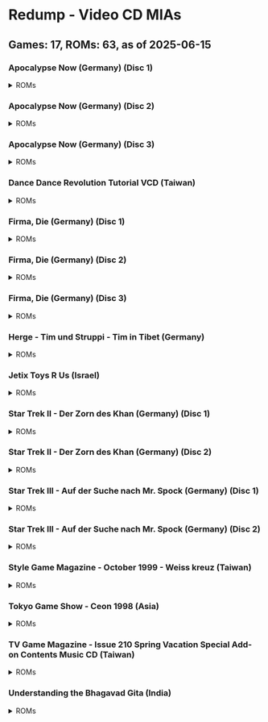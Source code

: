 # Redump - Video CD MIAs
## Games: 17, ROMs: 63, as of 2025-06-15

### Apocalypse Now (Germany) (Disc 1)
<details>
<summary>ROMs</summary>

- Apocalypse Now (Germany) (Disc 1) (Track 1).bin, CRC: 068f0cb4
- Apocalypse Now (Germany) (Disc 1) (Track 2).bin, CRC: 3f6da5d5
</details>

### Apocalypse Now (Germany) (Disc 2)
<details>
<summary>ROMs</summary>

- Apocalypse Now (Germany) (Disc 2) (Track 1).bin, CRC: 2000f72e
- Apocalypse Now (Germany) (Disc 2) (Track 2).bin, CRC: 8e3f1001
</details>

### Apocalypse Now (Germany) (Disc 3)
<details>
<summary>ROMs</summary>

- Apocalypse Now (Germany) (Disc 3) (Track 1).bin, CRC: 0bb879f3
- Apocalypse Now (Germany) (Disc 3) (Track 2).bin, CRC: 3f4cdffa
</details>

### Dance Dance Revolution Tutorial VCD (Taiwan)
<details>
<summary>ROMs</summary>

- Dance Dance Revolution Tutorial VCD (Taiwan) (Track 1).bin, CRC: c5194aac
- Dance Dance Revolution Tutorial VCD (Taiwan) (Track 2).bin, CRC: e68b0154
- Dance Dance Revolution Tutorial VCD (Taiwan) (Track 3).bin, CRC: 13f5b5fe
- Dance Dance Revolution Tutorial VCD (Taiwan) (Track 4).bin, CRC: 408ae36e
- Dance Dance Revolution Tutorial VCD (Taiwan) (Track 5).bin, CRC: 8aaf7d14
- Dance Dance Revolution Tutorial VCD (Taiwan) (Track 6).bin, CRC: 5b816267
- Dance Dance Revolution Tutorial VCD (Taiwan) (Track 7).bin, CRC: aba9d3d8
- Dance Dance Revolution Tutorial VCD (Taiwan) (Track 8).bin, CRC: de446a4a
</details>

### Firma, Die (Germany) (Disc 1)
<details>
<summary>ROMs</summary>

- Firma, Die (Germany) (Disc 1) (Track 1).bin, CRC: 93f998e2
- Firma, Die (Germany) (Disc 1) (Track 2).bin, CRC: ded8aed4
</details>

### Firma, Die (Germany) (Disc 2)
<details>
<summary>ROMs</summary>

- Firma, Die (Germany) (Disc 2) (Track 1).bin, CRC: 55130dbe
- Firma, Die (Germany) (Disc 2) (Track 2).bin, CRC: 5f3de5d1
</details>

### Firma, Die (Germany) (Disc 3)
<details>
<summary>ROMs</summary>

- Firma, Die (Germany) (Disc 3) (Track 1).bin, CRC: f06c6634
- Firma, Die (Germany) (Disc 3) (Track 2).bin, CRC: 4a237344
</details>

### Herge - Tim und Struppi - Tim in Tibet (Germany)
<details>
<summary>ROMs</summary>

- Herge - Tim und Struppi - Tim in Tibet (Germany) (Track 1).bin, CRC: 685960fd
- Herge - Tim und Struppi - Tim in Tibet (Germany) (Track 2).bin, CRC: b8d514eb
</details>

### Jetix Toys R Us (Israel)
<details>
<summary>ROMs</summary>

- Jetix Toys R Us (Israel) (Track 1).bin, CRC: 37bea23f
- Jetix Toys R Us (Israel) (Track 2).bin, CRC: d0b32f03
- Jetix Toys R Us (Israel) (Track 3).bin, CRC: 166968b9
- Jetix Toys R Us (Israel) (Track 4).bin, CRC: 991e4539
- Jetix Toys R Us (Israel) (Track 5).bin, CRC: 4773620f
- Jetix Toys R Us (Israel) (Track 6).bin, CRC: 0239fe11
- Jetix Toys R Us (Israel) (Track 7).bin, CRC: 9907ac4a
- Jetix Toys R Us (Israel) (Track 8).bin, CRC: 3aa120a6
</details>

### Star Trek II - Der Zorn des Khan (Germany) (Disc 1)
<details>
<summary>ROMs</summary>

- Star Trek II - Der Zorn des Khan (Germany) (Disc 1) (Track 1).bin, CRC: ab7c3133
- Star Trek II - Der Zorn des Khan (Germany) (Disc 1) (Track 2).bin, CRC: 64a1b98f
</details>

### Star Trek II - Der Zorn des Khan (Germany) (Disc 2)
<details>
<summary>ROMs</summary>

- Star Trek II - Der Zorn des Khan (Germany) (Disc 2) (Track 1).bin, CRC: 956d9590
- Star Trek II - Der Zorn des Khan (Germany) (Disc 2) (Track 2).bin, CRC: 99e16d0a
</details>

### Star Trek III - Auf der Suche nach Mr. Spock (Germany) (Disc 1)
<details>
<summary>ROMs</summary>

- Star Trek III - Auf der Suche nach Mr. Spock (Germany) (Disc 1) (Track 1).bin, CRC: e1d5ba65
- Star Trek III - Auf der Suche nach Mr. Spock (Germany) (Disc 1) (Track 2).bin, CRC: c41f020f
</details>

### Star Trek III - Auf der Suche nach Mr. Spock (Germany) (Disc 2)
<details>
<summary>ROMs</summary>

- Star Trek III - Auf der Suche nach Mr. Spock (Germany) (Disc 2) (Track 1).bin, CRC: ada9987f
- Star Trek III - Auf der Suche nach Mr. Spock (Germany) (Disc 2) (Track 2).bin, CRC: 5703a03a
</details>

### Style Game Magazine - October 1999 - Weiss kreuz (Taiwan)
<details>
<summary>ROMs</summary>

- Style Game Magazine - October 1999 - Weiss kreuz (Taiwan) (Track 1).bin, CRC: c212a17e
- Style Game Magazine - October 1999 - Weiss kreuz (Taiwan) (Track 2).bin, CRC: 9cb717b3
- Style Game Magazine - October 1999 - Weiss kreuz (Taiwan) (Track 3).bin, CRC: 2e3fe44e
- Style Game Magazine - October 1999 - Weiss kreuz (Taiwan) (Track 4).bin, CRC: 7166a28e
- Style Game Magazine - October 1999 - Weiss kreuz (Taiwan) (Track 5).bin, CRC: e9f522a8
- Style Game Magazine - October 1999 - Weiss kreuz (Taiwan) (Track 6).bin, CRC: f37c3f9b
</details>

### Tokyo Game Show - Ceon 1998 (Asia)
<details>
<summary>ROMs</summary>

- Tokyo Game Show - Ceon 1998 (Asia) (Track 1).bin, CRC: 013c0d34
- Tokyo Game Show - Ceon 1998 (Asia) (Track 2).bin, CRC: efa505c9
</details>

### TV Game Magazine - Issue 210 Spring Vacation Special Add-on Contents Music CD (Taiwan)
<details>
<summary>ROMs</summary>

- TV Game Magazine - Issue 210 Spring Vacation Special Add-on Contents Music CD (Taiwan) (Track 01).bin, CRC: 650c5c67
- TV Game Magazine - Issue 210 Spring Vacation Special Add-on Contents Music CD (Taiwan) (Track 02).bin, CRC: ae51b8ae
- TV Game Magazine - Issue 210 Spring Vacation Special Add-on Contents Music CD (Taiwan) (Track 03).bin, CRC: 9318f3d9
- TV Game Magazine - Issue 210 Spring Vacation Special Add-on Contents Music CD (Taiwan) (Track 04).bin, CRC: 266f5bc8
- TV Game Magazine - Issue 210 Spring Vacation Special Add-on Contents Music CD (Taiwan) (Track 05).bin, CRC: 38bdfd7e
- TV Game Magazine - Issue 210 Spring Vacation Special Add-on Contents Music CD (Taiwan) (Track 06).bin, CRC: 1c63c885
- TV Game Magazine - Issue 210 Spring Vacation Special Add-on Contents Music CD (Taiwan) (Track 07).bin, CRC: 5f324691
- TV Game Magazine - Issue 210 Spring Vacation Special Add-on Contents Music CD (Taiwan) (Track 08).bin, CRC: c32e1496
- TV Game Magazine - Issue 210 Spring Vacation Special Add-on Contents Music CD (Taiwan) (Track 09).bin, CRC: 873a3530
- TV Game Magazine - Issue 210 Spring Vacation Special Add-on Contents Music CD (Taiwan) (Track 10).bin, CRC: 3dadcf06
</details>

### Understanding the Bhagavad Gita (India)
<details>
<summary>ROMs</summary>

- Understanding the Bhagavad Gita (India) (Track 1).bin, CRC: f5b03720
- Understanding the Bhagavad Gita (India) (Track 2).bin, CRC: fc38e2fc
- Understanding the Bhagavad Gita (India) (Track 3).bin, CRC: 003d6328
- Understanding the Bhagavad Gita (India) (Track 4).bin, CRC: e1c7a38f
- Understanding the Bhagavad Gita (India) (Track 5).bin, CRC: 5ff8e479
- Understanding the Bhagavad Gita (India) (Track 6).bin, CRC: 6a13f5ba
- Understanding the Bhagavad Gita (India) (Track 7).bin, CRC: ff9b5d88
</details>

